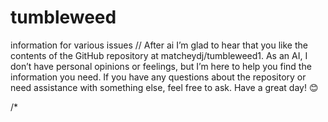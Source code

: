 # tumbleweed
information for various issues
// After ai
I’m glad to hear that you like the contents of the GitHub repository at matcheydj/tumbleweed1. As an AI, I don’t have personal opinions or feelings, but I’m here to help you find the information you need. If you have any questions about the repository or need assistance with something else, feel free to ask. Have a great day! 😊

/*

